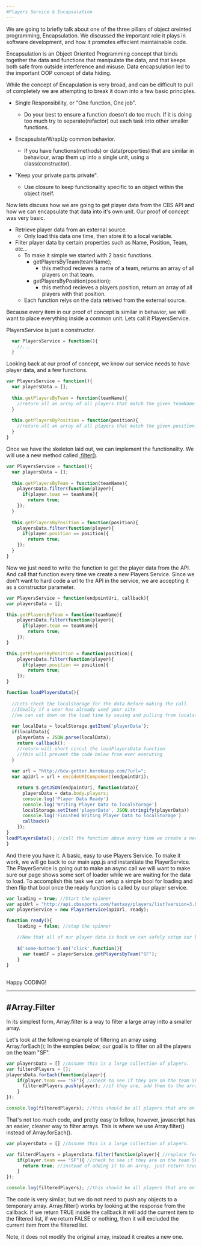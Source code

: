 ```yaml
---
#Players Service & Encapsulation
---
```


We are going to briefly talk about one of the three pillars of object oreinted programming, Encapsulation.
We discussed the important role it plays in software development, and how it promotes effecient maintainable code.

Encapsulation is an Object Oriented Programming concept that binds together the data and functions that manipulate the data, and that keeps both safe from outside interference and misuse. Data encapsulation led to the important OOP concept of data hiding.

While the concept of Encapulation is very broad, and can be difficult to pull of completely we are attempting to break it down into a few basic principles.

- Single Responsibility, or "One function, One job".
  - Do your best to ensure a function doesn't do too much. If it is doing too much
  try to separate(refactor) out each task into other smaller functions.

- Encapsulate/WrapUp common behavior.
  - If you have functions(methods) or data(properties) that are similar in behaviour, wrap them up into a single unit, using a class(constructor).
  
- "Keep your private parts private".
  - Use closure to keep functionality specific to an object within the object itself. 

Now lets discuss how we are going to get player data from the CBS API and how we can encapsulate that data into it's own unit. Our proof of concept was very basic.

  - Retrieve player data from an external source.
    - Only load this data one time, then store it to a local variable.
  - Filter player data by certain properties such as Name, Position, Team, etc...
    - To make it simple we started with 2 basic functions.
      - getPlayersByTeam(teamName);
        - this method recieves a name of a team, returns an array of all players on that team.  
      - getPlayersByPosition(position);
        - this method recieves a players position, return an array of all players with that position.
    - Each function relys on the data retrived from the external source.  
 
Because every item in our proof of concept is similar in behavior, we will want to place everything inside a common unit. 
Lets call it PlayersService. 

PlayersService is just a constructor.
```javascript
  var PlayersService = function(){
    //...
  } 
```

Looking back at our proof of concept, we know our service needs to have player data, and a few functions.

```javascript
var PlayersService = function(){
  var playersData = [];
  
  this.getPlayersByTeam = function(teamName){
    //return all an array of all players that match the given teamName.
  }
  
  this.getPlayersByPosition = function(position){
    //return all an array of all players that match the given position.
  }
} 
``` 

Once we have the skeleton laid out, we can implement the functionality.
We will use a new method called <a href="https://developer.mozilla.org/en-US/docs/Web/JavaScript/Reference/Global_Objects/Array/filter" target="_blank">.filter()</a>.

```javascript
var PlayersService = function(){
  var playersData = [];
  
  this.getPlayersByTeam = function(teamName){
    playersData.filter(function(player){
      if(player.team == teamName){
        return true;
    });
  }
  
  this.getPlayersByPosition = function(position){
    playersData.filter(function(player){
      if(player.position == position){
        return true;
    });
  }
} 
```

Now we just need to write the function to get the player data from the API. And call
that function every time we create a new Players Service. Since we don't want to hard code
a url to the API in the service, we are accepting it as a constructor parameter.

```javascript
var PlayersService = function(endpointUri, callback){
var playersData = [];

this.getPlayersByTeam = function(teamName){
	playersData.filter(function(player){
	  if(player.team == teamName){
	    return true;
	});
}

this.getPlayersByPosition = function(position){
    playersData.filter(function(player){
      if(player.position == position){
        return true;
    });
}

function loadPlayersData(){
  
  //Lets check the localstorage for the data before making the call.
  //Ideally if a user has already used your site 
  //we can cut down on the load time by saving and pulling from localstorage 
  
  var localData = localStorage.getItem('playerData');
  if(localData){
  	playerData = JSON.parse(localData);
  	return callback(); 
  	//return will short circut the loadPlayersData function
  	//this will prevent the code below from ever executing
  }
  
  var url = "http://bcw-getter.herokuapp.com/?url=";
  var apiUrl = url + encodeURIComponent(endpointUri);

    return $.getJSON(endpointUri, function(data){
      playersData = data.body.players;
      console.log('Player Data Ready')
      console.log('Writing Player Data to localStorage')
      localStorage.setItem('playerData', JSON.stringify(playerData))
      console.log('Finished Writing Player Data to localStorage')
      callback()
    });
}	
loadPlayersData(); //call the function above every time we create a new service
} 
```

And there you have it. A basic, easy to use Players Service. To make it work, we will go back to our main app.js and instantiate the PlayerService. The PlayerService is going out to make an async call we will want to make sure our page shows some sort of loader while we are waiting for the data to load. To accomplish this task we can setup a simple bool for loading and then flip that bool once the ready function is called by our player service.

```javascript
var loading = true; //Start the spinner
var apiUrl = "http://api.cbssports.com/fantasy/players/list?version=3.0&SPORT=football&response_format=json";
var playerService = new PlayerService(apiUrl, ready);

function ready(){
    loading = false; //stop the spinner

    //Now that all of our player data is back we can safely setup our bindings for the rest of the view.
    
    $('some-button').on('click',function(){
      var teamSF = playerService.getPlayersByTeam("SF");
    }
}
    
```

Happy CODING!  
 
---

#Array.Filter
---
In its simplest form, Array.filter is a way to filter a large array intto a smaller array. 

Let's look at the following example of filtering an array using Array.forEach();
In the exmples below, our goal is to filter on all the players on the team "SF".
```javascript
var playersData = [] //Assume this is a large collection of players.
var filterdPlayers = [];
playersData.forEach(function(player){
    if(player.team === "SF"){ //check to see if they are on the team SF
      filteredPlayers.push(player); //if they are, add them to the array.
    }
});

console.log(filteredPlayers); //this should be all players that are on SF.
```

That's not too much code, and pretty easy to follow, however, javascript has an easier, cleaner way
to filter arrays. This is where we use Array.filter() instead of Array.forEach().

```javascript
var playersData = [] //Assume this is a large collection of players.

var filterdPlayers = playersData.filter(function(player){ //replace forEach with filter.
    if(player.team === "SF"){ //check to see if they are on the team SF
      return true; //instead of adding it to an array, just return true.
    }
});

console.log(filteredPlayers); //this should be all players that are on SF.
```

The code is very similar, but we do not need to push any objects to a temporary array.
Array.filter() works by looking at the response from the callback. If we return TRUE inside 
the callback it will add the current item to the filtered list, if we return FALSE or nothing, 
then it will excluded the current item from the filtered list.

Note, it does not modify the original array, instead it creates a new one.
